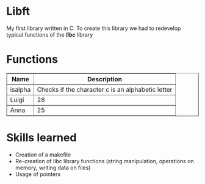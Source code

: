 <h1> Libft </h1>

My first library written in C.
To create this library we had to redevelop typical functions of the <strong><em>libc</em></strong> library

<h1>Functions</h1>

<table border="1">
  <tr>
    <th>Name</th>
    <th>Description</th>
  </tr>
  <tr>
    <td>isalpha</td>
    <td>Checks if the character c is an alphabetic letter</td>
  </tr>
  <tr>
    <td>Luigi</td>
    <td>28</td>
  </tr>
  <tr>
    <td>Anna</td>
    <td>25</td>
  </tr>
</table>



<h1>Skills learned</h1>

- Creation of a makefile
- Re-creation of libc library functions (string manipulation, operations on memory, writing data on files)
- Usage of pointers


